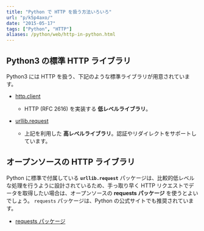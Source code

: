 ```yaml
---
title: "Python で HTTP を扱う方法いろいろ"
url: "p/k5p4axo/"
date: "2015-05-17"
tags: ["Python", "HTTP"]
aliases: /python/web/http-in-python.html
---
```


Python3 の標準 HTTP ライブラリ
----

Python3 には HTTP を扱う、下記のような標準ライブラリが用意されています。

- [http.client](https://docs.python.org/3/library/http.client.html)
  - HTTP (RFC 2616) を実装する __低レベルライブラリ__。

- [urllib.request](https://docs.python.org/3/library/urllib.request.html)
  - 上記を利用した __高レベルライブラリ__。認証やリダイレクトをサポートしています。


オープンソースの HTTP ライブラリ
----

Python に標準で付属している __`urllib.request`__ パッケージは、比較的低レベルな処理を行うように設計されているため、手っ取り早く HTTP リクエストでデータを取得したい場合は、オープンソースの __requests パッケージ__ を使うとよいでしょう。
`requests` パッケージは、Python の公式サイトでも推奨されています。

- [requests パッケージ](http://requests.readthedocs.org/)

